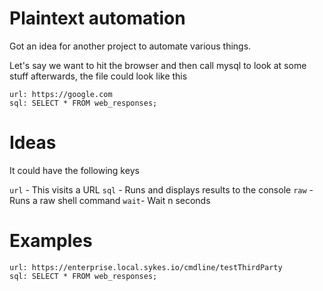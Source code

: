 # Plaintext automation

Got an idea for another project to automate various things.

Let's say we want to hit the browser and then call mysql to look at some stuff
afterwards, the file could look like this

```
url: https://google.com
sql: SELECT * FROM web_responses;
```

# Ideas

It could have the following keys

`url` - This visits a URL
`sql` - Runs and displays results to the console
`raw` - Runs a raw shell command
`wait`- Wait n seconds


# Examples

```
url: https://enterprise.local.sykes.io/cmdline/testThirdParty
sql: SELECT * FROM web_responses;
```

